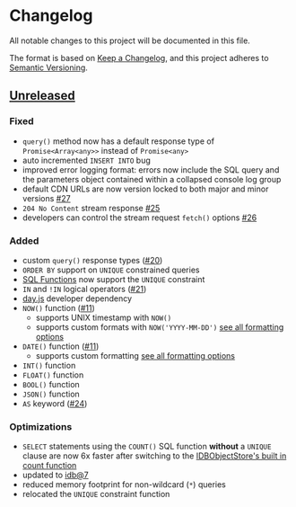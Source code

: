 # Changelog

All notable changes to this project will be documented in this file.

The format is based on [Keep a Changelog](https://keepachangelog.com/en/1.0.0/),
and this project adheres to [Semantic Versioning](https://semver.org/spec/v2.0.0.html).

## [Unreleased]

### Fixed

-   `query()` method now has a default response type of `Promise<Array<any>>` instead of `Promise<any>`
-   auto incremented `INSERT INTO` bug
-   improved error logging format: errors now include the SQL query and the parameters object contained within a collapsed console log group
-   default CDN URLs are now version locked to both major and minor versions [#27](https://github.com/codewithkyle/jsql/issues/27)
-   `204 No Content` stream response [#25](https://github.com/codewithkyle/jsql/issues/25)
-   developers can control the stream request `fetch()` options [#26](https://github.com/codewithkyle/jsql/issues/26)

### Added

-   custom `query()` response types ([#20](https://github.com/codewithkyle/jsql/issues/20))
-   `ORDER BY` support on `UNIQUE` constrained queries
-   [SQL Functions](https://jsql.codewithkyle.com/clauses-and-operators/sql-functions) now support the `UNIQUE` constraint
-   `IN` and `!IN` logical operators ([#21](https://github.com/codewithkyle/jsql/issues/21))
-   [day.js](https://day.js.org/en/) developer dependency
-   `NOW()` function ([#11](https://github.com/codewithkyle/jsql/issues/11))
    -   supports UNIX timestamp with `NOW()`
    -   supports custom formats with `NOW('YYYY-MM-DD')` [see all formatting options](https://jsql.codewithkyle.com/clauses-and-operators/sql-functions#now)
-   `DATE()` function ([#11](https://github.com/codewithkyle/jsql/issues/11))
    -   supports custom formatting [see all formatting options](https://jsql.codewithkyle.com/clauses-and-operators/sql-functions#date)
-   `INT()` function
-   `FLOAT()` function
-   `BOOL()` function
-   `JSON()` function
-   `AS` keyword ([#24](https://github.com/codewithkyle/jsql/issues/24))

### Optimizations

-   `SELECT` statements using the `COUNT()` SQL function **without** a `UNIQUE` clause are now 6x faster after switching to the [IDBObjectStore's built in count function](https://developer.mozilla.org/en-US/docs/Web/API/IDBObjectStore/count)
-   updated to [idb@7](https://github.com/jakearchibald/idb/releases/tag/v7.0.0)
-   reduced memory footprint for non-wildcard (`*`) queries
-   relocated the `UNIQUE` constraint function

[unreleased]: https://github.com/codewithkyle/jsql/compare/v1.1.2...HEAD
[1.1.2]: https://github.com/codewithkyle/jsql/compare/v1.1.1...v1.1.2
[1.1.1]: https://github.com/codewithkyle/jsql/compare/v1.1.0...v1.1.1
[1.1.0]: https://github.com/codewithkyle/jsql/compare/v1.0.2...v1.1.0
[1.0.2]: https://github.com/codewithkyle/jsql/releases/tag/v1.0.2
